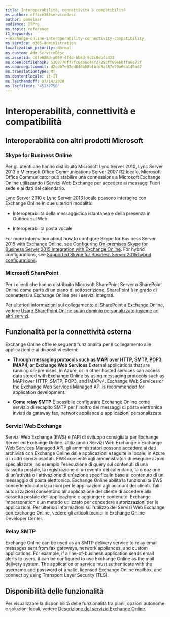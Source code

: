 ```yaml
---
title: Interoperabilità, connettività e compatibilità
ms.author: office365servicedesc
author: pamelaar
audience: ITPro
ms.topic: reference
f1_keywords:
- exchange-online-interoperability-connectivity-compatibility
ms.service: o365-administration
localization_priority: Normal
ms.custom: Adm_ServiceDesc
ms.assetid: cdfe686d-a059-4f4d-bb8d-9c2c0ebfa423
ms.openlocfilehash: 5308770ff7fc6ab6c44f27293ff89ebbffa6e72f
ms.sourcegitcommit: d2cd67e52dd646b68bfbfd8a387e70a6da140a62
ms.translationtype: MT
ms.contentlocale: it-IT
ms.lasthandoff: 07/14/2020
ms.locfileid: "45132750"
---
```

# <a name="interoperability-connectivity-and-compatibility"></a>Interoperabilità, connettività e compatibilità

## <a name="interoperability-with-other-microsoft-products"></a>Interoperabilità con altri prodotti Microsoft

### <a name="skype-for-business-online"></a>Skype for Business Online

Per gli utenti che hanno distribuito Microsoft Lync Server 2010, Lync Server 2013 o Microsoft Office Communications Server 2007 R2 locale, Microsoft Office Communicator può stabilire una connessione a Microsoft Exchange Online utilizzando i Servizi Web Exchange per accedere ai messaggi Fuori sede e ai dati del calendario.
  
Lync Server 2010 e Lync Server 2013 locale possono interagire con Exchange Online in due ulteriori modalità:
  
- Interoperabilità della messaggistica istantanea e della presenza in Outlook sul Web
    
- Interoperabilità posta vocale
    
For more information about how to configure Skype for Business Server 2015 with Exchange Online, see [Configuring On-premises Skype for Business Server 2015 Integration with Exchange Online](https://go.microsoft.com/fwlink/p/?LinkId=271804). For hybrid configurations, see [Supported Skype for Business Server 2015 hybrid configurations](https://go.microsoft.com/fwlink/?LinkID=513084).
  
### <a name="microsoft-sharepoint"></a>Microsoft SharePoint

Per i clienti che hanno distribuito Microsoft SharePoint Server o SharePoint Online come parte di un piano di sottoscrizione, SharePoint è in grado di connettersi a Exchange Online per i servizi integrati.
  
Per ulteriori informazioni sul collegamento di SharePoint a Exchange Online, vedere [Usare SharePoint Online su un dominio personalizzato insieme ad altri servizi](https://go.microsoft.com/fwlink/?LinkId=271805).
  
## <a name="features-for-external-connectivity"></a>Funzionalità per la connettività esterna

Exchange Online offre le seguenti funzionalità per il collegamento alle applicazioni e ai dispositivi esterni:
  
- **Through messaging protocols such as MAPI over HTTP, SMTP, POP3, IMAP4, or Exchange Web Services** External applications that are running on-premises, in Azure, or in other hosted services can access data stored with Exchange Online by using messaging protocols such as MAPI over HTTP, SMTP, POP3, and IMAPv4. Exchange Web Services or the Exchange Web Services Managed API is recommended for application development. 
    
- **Come relay SMTP** È possibile configurare Exchange Online come servizio di recapito SMTP per l'inoltro dei messaggi di posta elettronica inviati da gateway fax, network appliance e applicazioni personalizzate. 
    
### <a name="exchange-web-services"></a>Servizi Web Exchange

Servizi Web Exchange (EWS) è l'API di sviluppo consigliata per Exchange Server ed Exchange Online. Utilizzando Servizi Web Exchange o Exchange Web Services Managed API, gli amministratori possono accedere ai dati archiviati con Exchange Online dalle applicazioni eseguite in locale, in Azure o in altri servizi ospitati. EWS consente agli amministratori di eseguire azioni specializzate, ad esempio l'esecuzione di query sui contenuti di una cassetta postale, la registrazione di un evento del calendario, la creazione di un'attività o l'attivazione di un'azione specifica in base al contenuto di un messaggio di posta elettronica. Exchange Online abilita la funzionalità EWS concedendo autorizzazioni per le applicazioni agli account dei clienti. Tali autorizzazioni consentono all'applicazione del cliente di accedere alla cassetta postale dell'applicazione e aggiungere contenuto. Exchange Impersonation è un metodo utilizzato per concedere autorizzazioni per le applicazioni. Per ulteriori informazioni sull'utilizzo dei Servizi Web Exchange con Exchange Online, vedere gli articoli tecnici in Exchange Online Developer Center.
  
### <a name="smtp-relay"></a>Relay SMTP

Exchange Online can be used as an SMTP delivery service to relay email messages sent from fax gateways, network appliances, and custom applications. For example, if a line-of-business application sends email alerts to users, it can be configured to use Exchange Online as the mail delivery system. The application or service must authenticate with the username and password of a valid, licensed Exchange Online mailbox, and connect by using Transport Layer Security (TLS).
  
## <a name="feature-availability"></a>Disponibilità delle funzionalità

Per visualizzare la disponibilità delle funzionalità tra piani, opzioni autonome e soluzioni locali, vedere [Descrizione del servizio Exchange Online](exchange-online-service-description.md).
  

